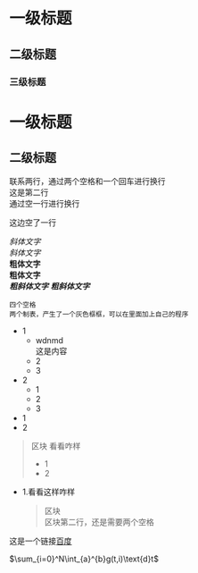 # 一级标题
## 二级标题
### 三级标题

一级标题
===
二级标题
---

联系两行，通过两个空格和一个回车进行换行  
这是第二行  
通过空一行进行换行

这边空了一行

*斜体文字*  
_斜体文字_  
**粗体文字**  
__粗体文字__  
***粗斜体文字***
___粗斜体文字___  

    四个空格
    两个制表，产生了一个灰色框框，可以在里面加上自己的程序  
    
* 1 
    + wdnmd  
    这是内容
    + 2 
    + 3 
* 2 
    - 1 
    - 2 
    - 3 
* 1 
* 2  

>区块
>看看咋样
>* 1
>* 2

* 1.看看这样咋样
    >区块  
    >区块第二行，还是需要两个空格

这是一个链接[百度](https://www.baidu.com)


$\sum_{i=0}^N\int_{a}^{b}g(t,i)\text{d}t$
